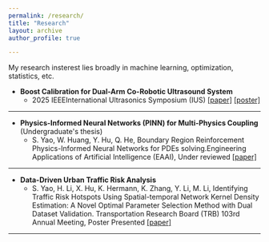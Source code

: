 ```yaml
---
permalink: /research/
title: "Research"
layout: archive
author_profile: true

---
```


My research insterest lies broadly in machine learning, optimization, statistics, etc.

- **Boost Calibration for Dual-Arm Co-Robotic Ultrasound System**
  - 2025 IEEEInternational Ultrasonics Symposium (IUS)  [\[paper\]](/files/paper/Boost_Calibration_final.pdf) [\[poster\]](/files/poster/Poster_boost_cali.pdf)

---

- **Physics-Informed Neural Networks (PINN) for Multi-Physics Coupling** (Undergraduate's thesis)
  - S. Yao, W. Huang, Y. Hu, Q. He, Boundary Region Reinforcement Physics-Informed Neural Networks for PDEs solving.Engineering Applications of Artificial Intelligence (EAAI), Under reviewed [\[paper\]](https://papers.ssrn.com/sol3/papers.cfm?abstract_id=5005150)

---

- **Data-Driven Urban Traffic Risk Analysis**
  - S. Yao, H. Li, X. Hu, K. Hermann, K. Zhang, Y. Li, M. Li, Identifying Traffic Risk Hotspots Using Spatial-temporal Network Kernel Density Estimation: A Novel Optimal Parameter Selection Method with Dual Dataset Validation. Transportation Research Board (TRB) 103rd Annual Meeting, Poster Presented [\[paper\]](/files/paper/ST_NKDE_TRB.pdf)

---
 
